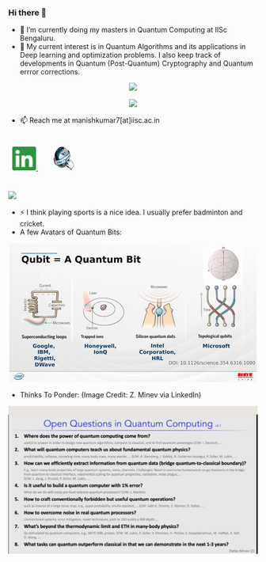 ### Hi there 👋

- 🔭 I’m currently doing my masters in Quantum Computing at IISc Bengaluru.
- 🌱 My current interest is in Quantum Algorithms and its applications in Deep learning and optimization problems. I also keep track of developments in Quantum (Post-Quantum) Cryptography and Quantum errror corrections.
<p align="center">
  <img src="https://github-readme-stats-sigma-five.vercel.app/api?username=108mk&show_icons=true&theme=radical">
</p>
<p align="center">
  <a href="https://github.com/108mk/github-readme-stats">
    <img src="https://github-readme-stats-sigma-five.vercel.app/api/top-langs/?username=108mk&layout=compact&theme=radical"/>
  </a>
  <br/>
</p>

- 📫 Reach me at manishkumar7[at]iisc.ac.in

<div style="padding: 25px 0;">
     <a href="https://www.linkedin.com/in/timbakerx/" style="padding: 8px; width: 24px; height: 24px;">
        <img src="https://github.com/108mk/108mk.github.io/blob/fafd671c4d8ed02de3a684e8d0d601a4649b2b31/images/linkedin-green.png" alt="Connect on Linkedin" width="48" height="48">
    </a>
  
  <a href="https://108mk.github.io/" style="padding: 8px; width: 24px; height: 24px;">
        <img src="https://github.com/108mk/108mk.github.io/blob/0fcb9bc348a1b28853b58adfa2ef2b80ef8b94b8/images/web.jpg" alt="My Webpage" width="72" height="48">
    </a>
  
</div>

[![](https://visitcount.itsvg.in/api?id=108mk&label=Profile%20Views&pretty=false)](https://visitcount.itsvg.in)

- ⚡ I think playing sports is a nice idea. I usually prefer badminton and cricket. 
- A few Avatars of Quantum Bits:

 <p align="center">
  <img src="https://github.com/108mk/108mk.github.io/blob/c9afe1f6a105cc076a29bfb5f84ebee8702a84e2/images/4-qubit-types-resized.jpg">
</p>

- Thinks To Ponder: (Image Credit: Z. Minev via LinkedIn)

<p align="center">
  <img src="https://github.com/108mk/108mk.github.io/blob/52225b73397fb6c57f781402663c76b03fb5b6d3/old_version/demo%20pics/z_minev_openQ_problem.jpg">
</p>

<!--- #- 👯 I also keep 
<!--- #- 🤔 I’m looking for help with ... 
<!--- #- 💬 Ask me about ... 

